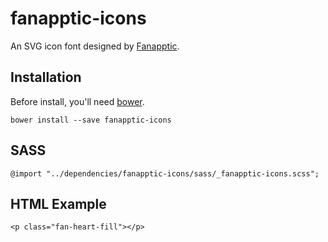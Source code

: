 # fanapptic-icons

An SVG icon font designed by <a href="https://fanapptic.com">Fanapptic</a>.

## Installation

Before install, you'll need <a href="https://bower.io/#install-bower">bower</a>.

```
bower install --save fanapptic-icons
```

## SASS

```
@import "../dependencies/fanapptic-icons/sass/_fanapptic-icons.scss";
```

## HTML Example

```
<p class="fan-heart-fill"></p>
```

